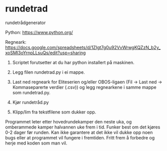 # rundetrad
rundetrådgenerator

Python: 
https://www.python.org/

Regneark: 
https://docs.google.com/spreadsheets/d/1ZIgt7g0u92VvWrwgKQZzN_b2y_xoSMI3oYrnpLLsuQs/edit?usp=sharing

1. Scriptet forutsetter at du har python installert på maskinen.

2. Legg filen rundetrad.py i ei mappe.

3. Last ned regneark for Eliteserien og/eller OBOS-ligaen (Fil -> Last ned -> Kommaseparerte verdier (.csv))
   og legg regnearkene i samme mappe som rundetrad.py.
   
4. Kjør rundetråd.py

5. Klipp/lim fra tekstfilene som dukker opp.

Programmet leter etter hovedrundekamper den neste uka, og omberammede kamper halvannen uke frem i tid. Funker best om det kjøres 0-2 dager før runden.
Kan ikke garantere at det ikke vil dukke opp noen bugs eller at programmet vil fungere i fremtiden.
Fritt frem å forbedre og herje med koden som man vil.



